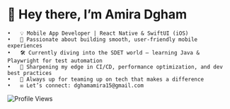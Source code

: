 # 🌟 Hey there, I’m Amira Dgham
	•	💡 Mobile App Developer | React Native & SwiftUI (iOS)
	•	🧠 Passionate about building smooth, user-friendly mobile experiences
	•	🛠️ Currently diving into the SDET world — learning Java & Playwright for test automation
	•	🚧 Sharpening my edge in CI/CD, performance optimization, and dev best practices
	•	🤲 Always up for teaming up on tech that makes a difference
	•	✉️ Let’s connect: dghamamira15@gmail.com

![Profile Views](https://komarev.com/ghpvc/?username=Amira-Dgham&color=blue)
<!---
Amira-Dgham/Amira-Dgham is a ✨ special ✨ repository because its `README.md` (this file) appears on your GitHub profile.
You can click the Preview link to take a look at your changes.
--->
